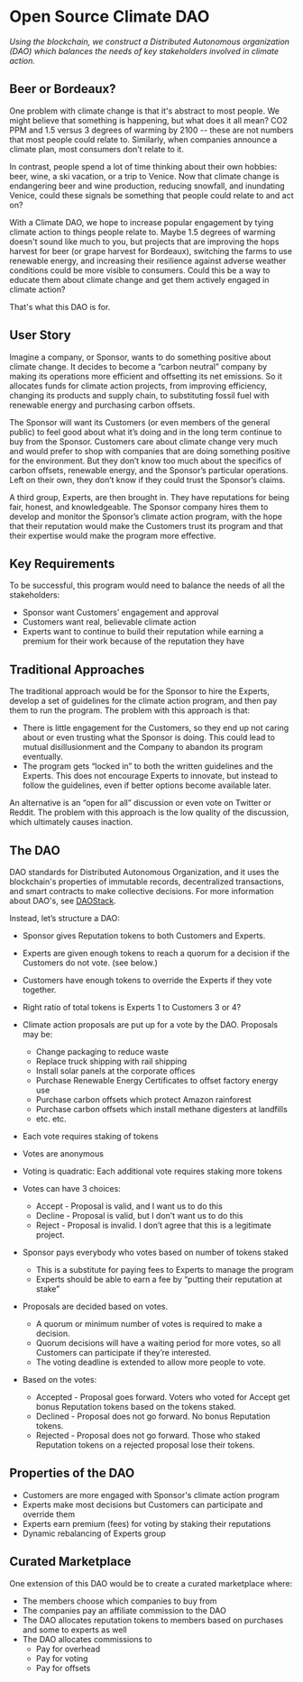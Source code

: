 # Open Source Climate DAO

_Using the blockchain, we construct a Distributed Autonomous organization (DAO) which balances the needs of key stakeholders involved in climate action._

## Beer or Bordeaux?

One problem with climate change is that it's abstract to most people.  We might believe that something is happening, but what does it all mean?  CO2 PPM and 1.5 versus 3 degrees of warming by 2100 -- these are not numbers that most people could relate to.  Similarly, when companies announce a climate plan, most consumers don't relate to it.

In contrast, people spend a lot of time thinking about their own hobbies: beer, wine, a ski vacation, or a trip to Venice.  Now that climate change is endangering beer and wine production, reducing snowfall, and inundating Venice, could these signals be something that people could relate to and act on?

With a Climate DAO, we hope to increase popular engagement by tying climate action to things people relate to.  Maybe 1.5 degrees of warming doesn't sound like much to you, but projects that are improving the hops harvest for beer (or grape harvest for Bordeaux), switching the farms to use renewable energy, and increasing their resilience against adverse weather conditions could be more visible to consumers.  Could this be a way to educate them about climate change and get them actively engaged in climate action?

That's what this DAO is for.

## User Story

Imagine a company, or Sponsor,  wants to do something positive about climate change.  It decides to become a “carbon neutral” company by making its operations more efficient and offsetting its net emissions.  So it allocates funds for climate action projects, from improving efficiency, changing its products and supply chain, to substituting fossil fuel with renewable energy and purchasing carbon offsets.

The Sponsor will want its Customers (or even members of the general public) to feel good about what it’s doing and in the long term continue to buy from the Sponsor.  Customers care about climate change very much and would prefer to shop with companies that are doing something positive for the environment.  But they don’t know too much about the specifics of carbon offsets, renewable energy, and the Sponsor’s particular operations.  Left on their own, they don’t know if they could trust the Sponsor’s claims.

A third group, Experts, are then brought in.  They have reputations for being fair, honest, and knowledgeable.  The Sponsor company hires them to develop and monitor the Sponsor’s climate action program, with the hope that their reputation would make the Customers trust its program and that their expertise would make the program more effective.

## Key Requirements 

To be successful, this program would need to balance the needs of all the stakeholders:

* Sponsor want Customers’ engagement and approval
* Customers want real, believable climate action
* Experts want to continue to build their reputation while earning a premium for their work because of the reputation they have

## Traditional Approaches

The traditional approach would be for the Sponsor to hire the Experts, develop a set of guidelines for the climate action program, and then pay them to run the program.  The problem with this approach is that:

* There is little engagement for the Customers, so they end up not caring about or even trusting what the Sponsor is doing.  This could lead to mutual disillusionment and the Company to abandon its program eventually.
* The program gets “locked in” to both the written guidelines and the Experts.  This does not encourage Experts to innovate, but instead to follow the guidelines, even if better options become available later.

An alternative is an “open for all” discussion or even vote on Twitter or Reddit.  The problem with this approach is the low quality of the discussion, which ultimately causes inaction.

## The DAO

DAO standards for Distributed Autonomous Organization, and it uses the blockchain's properties of immutable records, decentralized transactions, and smart contracts to make collective decisions.  For more information about DAO's, see [DAOStack](http://daostack.io).

Instead, let’s structure a DAO:

* Sponsor gives Reputation tokens to both Customers and Experts.
* Experts are given enough tokens to reach a quorum for a decision if the Customers do not vote.  (see below.)
* Customers have enough tokens to override the Experts if they vote together.
* Right ratio of total tokens is Experts 1 to Customers 3 or 4?
* Climate action proposals are put up for a vote by the DAO.  Proposals may be:
    * Change packaging to reduce waste
    * Replace truck shipping with rail shipping
    * Install solar panels at the corporate offices
    * Purchase Renewable Energy Certificates to offset factory energy use
    * Purchase carbon offsets which protect Amazon rainforest
    * Purchase carbon offsets which install methane digesters at landfills
    * etc. etc.
* Each vote requires staking of tokens
* Votes are anonymous
* Voting is quadratic: Each additional vote requires staking more tokens
* Votes can have 3 choices:
    * Accept - Proposal is valid, and I want us to do this
    * Decline - Proposal is valid, but I don’t want us to do this
    * Reject - Proposal is invalid.  I don’t agree that this is a legitimate project.
* Sponsor pays everybody who votes based on number of tokens staked
    * This is a substitute for paying fees to Experts to manage the program
    * Experts should be able to earn a fee by “putting their reputation at stake”
* Proposals are decided based on votes.  
    * A quorum or minimum number of votes is required to make a decision. 
    * Quorum decisions will have a waiting period for more votes, so all Customers can participate if they’re interested.
    * The voting deadline is extended to allow more people to vote.

* Based on the votes:
    * Accepted - Proposal goes forward.  Voters who voted for Accept get bonus Reputation tokens based on the tokens staked.
    * Declined - Proposal does not go forward.  No bonus Reputation tokens.
    * Rejected - Proposal does not go forward.  Those who staked Reputation tokens on a rejected proposal lose their tokens.

## Properties of the DAO

* Customers are more engaged with Sponsor's climate action program
* Experts make most decisions but Customers can participate and override them
* Experts earn premium (fees) for voting by staking their reputations
* Dynamic rebalancing of Experts group

## Curated Marketplace

One extension of this DAO would be to create a curated marketplace where:

* The members choose which companies to buy from
* The companies pay an affiliate commission to the DAO
* The DAO allocates reputation tokens to members based on purchases and some to experts as well
* The DAO allocates commissions to
    * Pay for overhead
    * Pay for voting
    * Pay for offsets
